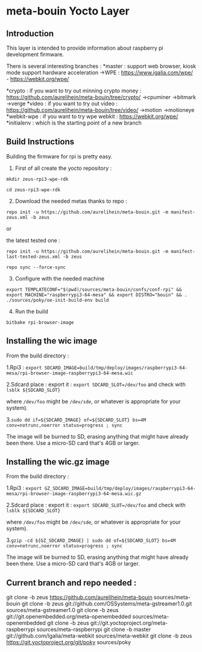 meta-bouin Yocto Layer
=====================

## Introduction ##

This layer is intended to provide information about raspberry pi
development firmware.

There is several interesting branches :
*master : support web browser, kiosk mode support hardware acceleration
->WPE : https://www.igalia.com/wpe/  -  https://webkit.org/wpe/

*crypto : if you want to try out minning crypto money : https://github.com/aurelihein/meta-bouin/tree/crypto/
->cpuminer
->bitmark
->verge
*video : if you want to try out video : https://github.com/aurelihein/meta-bouin/tree/video/
->motion
->motioneye
*webkit-wpe : if you want to try wpe webkit : https://webkit.org/wpe/
*initialenv : which is the starting point of a new branch

## Build Instructions ##

Building the firmware for rpi is pretty easy.

1. First of all create the yocto repository :

`mkdir zeus-rpi3-wpe-rdk`

`cd zeus-rpi3-wpe-rdk`

2. Download the needed metas thanks to repo :

`repo init -u https://github.com/aurelihein/meta-bouin.git -m manifest-zeus.xml -b zeus`

or

the latest tested one : 

`repo init -u https://github.com/aurelihein/meta-bouin.git -m manifest-last-tested-zeus.xml -b zeus`

`repo sync --force-sync`

3. Configure with the needed machine

`export TEMPLATECONF="$(pwd)/sources/meta-bouin/confs/conf-rpi" && export MACHINE="raspberrypi3-64-mesa" && export DISTRO="bouin" && . ./sources/poky/oe-init-build-env build`

4. Run the build

`bitbake rpi-browser-image`

## Installing the wic image ##

From the build directory :

1.Rpi3 : `export SDCARD_IMAGE=build/tmp/deploy/images/raspberrypi3-64-mesa/rpi-browser-image-raspberrypi3-64-mesa.wic`

2.Sdcard place : export it : `export SDCARD_SLOT=/dev/foo` and check with `lsblk ${SDCARD_SLOT}`

where `/dev/foo` might be `/dev/sde`, or whatever is appropriate for your system).

3.`sudo dd if=${SDCARD_IMAGE} of=${SDCARD_SLOT} bs=4M conv=notrunc,noerror status=progress ; sync`

The image will be burned to SD, erasing anything that might have already been there. Use a micro-SD card that's 4GB or larger.

## Installing the wic.gz image ##

From the build directory :

1.Rpi3 : `export GZ_SDCARD_IMAGE=build/tmp/deploy/images/raspberrypi3-64-mesa/rpi-browser-image-raspberrypi3-64-mesa.wic.gz`

2.Sdcard place : export it : `export SDCARD_SLOT=/dev/foo` and check with `lsblk ${SDCARD_SLOT}`

where `/dev/foo` might be `/dev/sde`, or whatever is appropriate for your system).

3.`gzip -cd ${GZ_SDCARD_IMAGE} | sudo dd of=${SDCARD_SLOT} bs=4M conv=notrunc,noerror status=progress ; sync`

The image will be burned to SD, erasing anything that might have already been there. Use a micro-SD card that's 4GB or larger.

## Current branch and repo needed : ##

git clone -b zeus https://github.com/aurelihein/meta-bouin sources/meta-bouin
git clone -b zeus git://github.com/OSSystems/meta-gstreamer1.0.git sources/meta-gstreamer1.0
git clone -b zeus git://git.openembedded.org/meta-openembedded sources/meta-openembedded
git clone -b zeus git://git.yoctoproject.org/meta-raspberrypi sources/meta-raspberrypi
git clone -b master git://github.com/Igalia/meta-webkit sources/meta-webkit
git clone -b zeus https://git.yoctoproject.org/git/poky sources/poky
